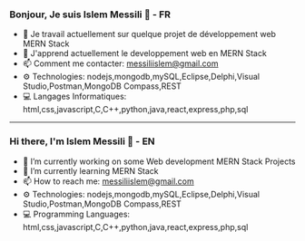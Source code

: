 ### Bonjour, Je suis Islem Messili 👋 - FR
- 🔭 Je travail actuellement sur quelque projet de développement web MERN Stack
- 🌱 J'apprend actuellement le developpement web en MERN Stack
- 📫 Comment me contacter: messiliislem@gmail.com
- ⚙️ Technologies: 
nodejs,mongodb,mySQL,Eclipse,Delphi,Visual Studio,Postman,MongoDB Compass,REST
- ‎‍💻 Langages Informatiques:
html,css,javascript,C,C++,python,java,react,express,php,sql
---------------------------------------------------------------------------------
### Hi there, I'm Islem Messili 👋 - EN

- 🔭 I’m currently working on some Web development MERN Stack Projects
- 🌱 I’m currently learning MERN Stack
- 📫 How to reach me: messiliislem@gmail.com
- ⚙️ Technologies:
nodejs,mongodb,mySQL,Eclipse,Delphi,Visual Studio,Postman,MongoDB Compass,REST
- ‎‍💻 Programming Languages:
html,css,javascript,C,C++,python,java,react,express,php,sql
